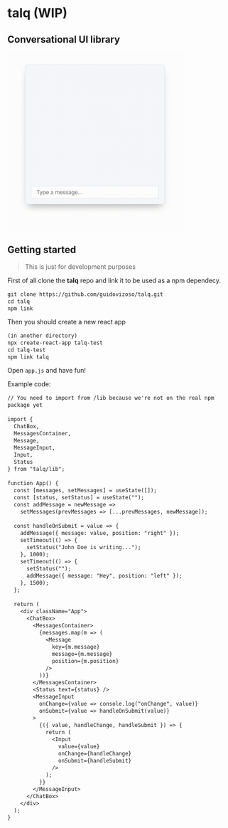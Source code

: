 # talq (WIP)
## Conversational UI library

<img src="https://raw.githubusercontent.com/guidovizoso/talq/master/docs/talq.gif" width="400">

## Getting started

> This is just for development purposes

First of all clone the **talq** repo and link it to be used as a npm dependecy.

    git clone https://github.com/guidovizoso/talq.git
    cd talq
    npm link

Then you should create a new react app

    (in another directory)
    npx create-react-app talq-test
    cd talq-test
    npm link talq

Open `app.js` and have fun!

Example code:

```
// You need to import from /lib because we're not on the real npm package yet

import {
  ChatBox,
  MessagesContainer,
  Message,
  MessageInput,
  Input,
  Status
} from "talq/lib";

function App() {
  const [messages, setMessages] = useState([]);
  const [status, setStatus] = useState("");
  const addMessage = newMessage =>
    setMessages(prevMessages => [...prevMessages, newMessage]);

  const handleOnSubmit = value => {
    addMessage({ message: value, position: "right" });
    setTimeout(() => {
      setStatus("John Doe is writing...");
    }, 1000);
    setTimeout(() => {
      setStatus("");
      addMessage({ message: "Hey", position: "left" });
    }, 1500);
  };

  return (
    <div className="App">
      <ChatBox>
        <MessagesContainer>
          {messages.map(m => (
            <Message
              key={m.message}
              message={m.message}
              position={m.position}
            />
          ))}
        </MessagesContainer>
        <Status text={status} />
        <MessageInput
          onChange={value => console.log("onChange", value)}
          onSubmit={value => handleOnSubmit(value)}
        >
          {({ value, handleChange, handleSubmit }) => {
            return (
              <Input
                value={value}
                onChange={handleChange}
                onSubmit={handleSubmit}
              />
            );
          }}
        </MessageInput>
      </ChatBox>
    </div>
  );
}
```
